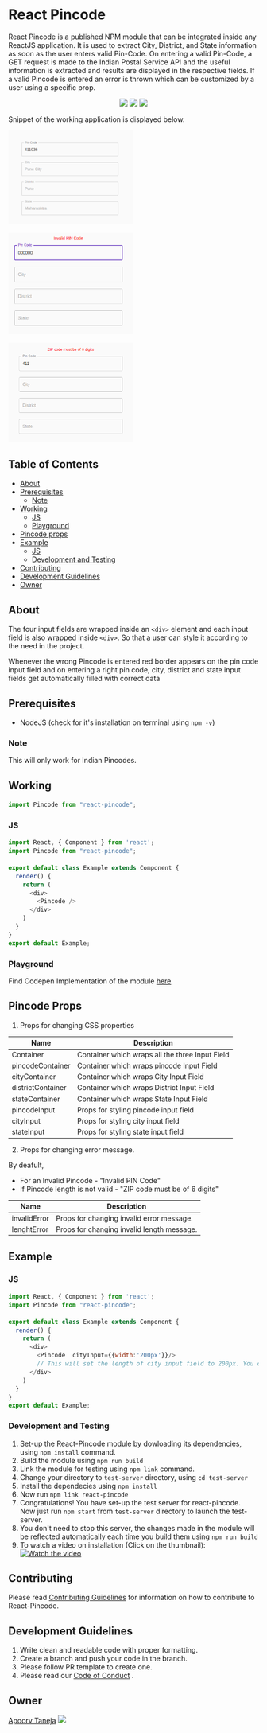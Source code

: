# React Pincode

React Pincode is a published NPM module that can be integrated inside any ReactJS application. It is used to extract City, District, and State information as soon as the user enters valid Pin-Code. On entering a valid Pin-Code, a GET request is made to the Indian Postal Service API and the useful information is extracted and results are displayed in the respective fields. If a valid Pincode is entered an error is thrown which can be customized by a user using a specific prop.



<div align="center">
    <img src="https://forthebadge.com/images/badges/powered-by-responsibility.svg" >
    <img src="https://forthebadge.com/images/badges/built-with-love.svg" >
    <img src="https://forthebadge.com/images/badges/made-with-javascript.svg" >
</div>

Snippet of the working application is displayed below.

[<img src="./correct_pin.png" style="width: 50%;" />](https://github.com/plxity/React-Pincode)

[<img src="./invalid_pin.png" style="width: 50%;" />](https://github.com/plxity/React-Pincode)

[<img src="./length_pin.png" style="width: 50%;" />](https://github.com/plxity/React-Pincode)

## Table of Contents
- [About](#about)
- [Prerequisites](#prerequisites)
  - [Note](#note)
- [Working](#working)
  - [JS](#js)
  - [Playground](#playground)
- [Pincode props](#pincode-props)
- [Example](#example)
  - [JS](#js-1)
  - [Development and Testing](#development-and-testing)
- [Contributing](#contributing)
- [Development Guidelines](#development-guidelines)
- [Owner](#owner)


## About

The four input fields are wrapped inside an ```<div>``` element and each input field is also wrapped inside ```<div>```. So that a user can style it according to the need in the project.

Whenever the wrong Pincode is entered red border appears on the pin code input field and on entering a right pin code, city, district and state input fields get automatically filled with correct data


## Prerequisites
* NodeJS (check for it's installation on terminal using ```npm -v```)

### Note
This will only work for Indian Pincodes.

## Working

```js
import Pincode from "react-pincode";
```

### JS

```js
import React, { Component } from 'react';
import Pincode from "react-pincode";

export default class Example extends Component {
  render() {
    return (
      <div>
        <Pincode />
      </div>
    )
  }
}
export default Example;
```

### Playground

Find Codepen Implementation of the module [here](https://codepen.io/adityabisoi/pen/poJQXzx)

## Pincode Props

1) Props for changing CSS properties

| Name             | Description                                     |
| ---------------- | ----------------------------------------------- |
| Container        | Container which wraps all the three Input Field |
| pincodeContainer | Container which wraps pincode Input Field       |
| cityContainer    | Container which wraps City Input Field          |
| districtContainer| Container which wraps District Input Field      |
| stateContainer   | Container which wraps State Input Field          |
| pincodeInput     | Props for styling pincode input field           |
| cityInput        | Props for styling city input field              |
| stateInput       | Props for styling state input field             |



2) Props for changing error message.

By deafult,

* For an Invalid Pincode - "Invalid PIN Code"
* If Pincode length is not valid - "ZIP code must be of 6 digits"

| Name             | Description                                     |
| ---------------- | ----------------------------------------------- |
| invalidError     | Props for changing invalid error message.       |
| lenghtError      | Props for changing invalid length  message.     |



## Example

### JS

```js
import React, { Component } from 'react';
import Pincode from "react-pincode";

export default class Example extends Component {
  render() {
    return (
      <div>
        <Pincode  cityInput={{width:'200px'}}/>
        // This will set the length of city input field to 200px. You can play with rest of the props to style it according to your need.
      </div>
    )
  }
}
export default Example;
```
### Development and Testing

1. Set-up the React-Pincode module by dowloading its dependencies, using `npm install` command.	
2. Build the module using `npm run build`	
3. Link the module for testing using `npm link` command.	
4. Change your directory to `test-server` directory, using `cd test-server`	
5. Install the dependecies using `npm install`	
6. Now run `npm link react-pincode`	
7. Congratulations! You have set-up the test server for react-pincode.	
Now just run `npm start` from `test-server` directory to launch the test-server.	
8. You don't need to stop this server, the changes made in the module will be reflected automatically each time you build them using `npm run build`
9. To watch a video on installation (Click on the thumbnail):
[![Watch the video](https://img.youtube.com/vi/DtBObHLaQDA/maxresdefault.jpg)](https://www.youtube.com/watch?v=DtBObHLaQDA)	

## Contributing
Please read [Contributing Guidelines](./CONTRIBUTING.md) for information on how to contribute to React-Pincode.

## Development Guidelines
1. Write clean and readable code with proper formatting.
2. Create a branch and push your code in the branch.
3. Please follow PR template to create one.
4. Please read our [Code of Conduct](./CODE_OF_CONDUCT.md) .

## Owner
[Apoorv Taneja](https://github.com/plxity)   <img src="https://img.shields.io/twitter/follow/apoorv_taneja?label=Follow&style=social" />


